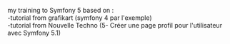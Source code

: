 my training to Symfony 5 based on : <br>
-tutorial from grafikart (symfony 4 par l'exemple)<br>
-tutorial from Nouvelle Techno (5- Créer une page profil pour l'utilisateur avec Symfony 5.1)
